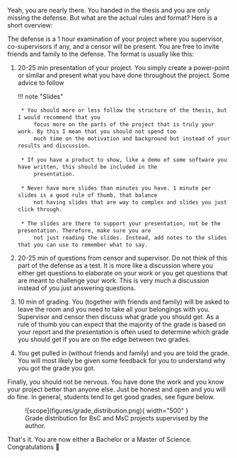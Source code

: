 Yeah, you are nearly there. You handed in the thesis and you are only missing the defense. But what are the actual
rules and format? Here is a short overview:

The defense is a 1 hour examination of your project where you supervisor, co-supervisors if any, and a censor will
be present. You are free to invite friends and family to the defense. The format is usually like this:

1. 20-25 min presentation of your project. You simply create a power-point or similar and present what you have done
    throughout the project. Some advice to follow

    !!! note "Slides"

        * You should more or less follow the structure of the thesis, but I would recommend that you
            focus more on the parts of the project that is truly your work. By this I mean that you should not spend too
            much time on the motivation and background but instead of your results and discussion.

        * If you have a product to show, like a demo of some software you have written, this should be included in the
            presentation.

        * Never have more slides than minutes you have. 1 minute per slides is a good rule of thumb, that balance
            not having slides that are way to complex and slides you just click through.

        * The slides are there to support your presentation, not be the presentation. Therefore, make sure you are
            not just reading the slides. Instead, add notes to the slides that you can use to remember what to say.

2. 20-25 min of questions from censor and supervisor. Do not think of this part of the defense as a test. It is more
    like a discussion where you either get questions to elaborate on your work or you get questions that are meant to
    challenge your work. This is very much a discussion instead of you just answering questions.

3. 10 min of grading. You (together with friends and family) will be asked to leave the room and you need to take all
    your belongings with you. Supervisor and censor then discuss what grade you should get. As a rule of thumb you can
    expect that the majority of the grade is based on your report and the presentation is often used to determine which
    grade you should get if you are on the edge between two grades.

4. You get pulled in (without friends and family) and you are told the grade. You will most likely be given some
    feedback for you to understand why you got the grade you got.

Finally, you should not be nervous. You have done the work and you know your project better than anyone else. Just be
honest and open and you will do fine. In general, students tend to get good grades, see figure below.

<figure markdown="span">
    ![scope](figures/grade_distribution.png){ width="500" }
    <figcaption>Grade distribution for BsC and MsC projects supervised by the author.</figcaption>
</figure>

That's it. You are now either a Bachelor or a Master of Science. Congratulations 🎉
